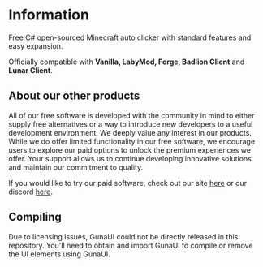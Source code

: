 # Information
Free C# open-sourced Minecraft auto clicker with standard features and easy expansion.

Officially compatible with **Vanilla, LabyMod, Forge, Badlion Client** and **Lunar Client**.

## About our other products
All of our free software is developed with the community in mind to either supply free alternatives or a way to introduce new developers to a useful development environment. We deeply value any interest in our products. While we do offer limited functionality in our free software, we encourage users to explore our paid options to unlock the premium experiences we offer. Your support allows us to continue developing innovative solutions and maintain our commitment to quality.

If you would like to try our paid software, check out our site [here](https://sapphire.ac) or our discord [here](https://discord.sapphire.ac).

## Compiling
Due to licensing issues, GunaUI could not be directly released in this repository. You'll need to obtain and import GunaUI to compile or remove the UI elements using GunaUI.
